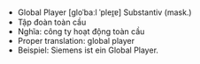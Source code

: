 - Global Player	[ɡloˈbaːl ˈpleɪ̯ɐ]	Substantiv (mask.)
- Tập đoàn toàn cầu
- Nghĩa: công ty hoạt động toàn cầu
- Proper translation: global player
- Beispiel: Siemens ist ein Global Player.